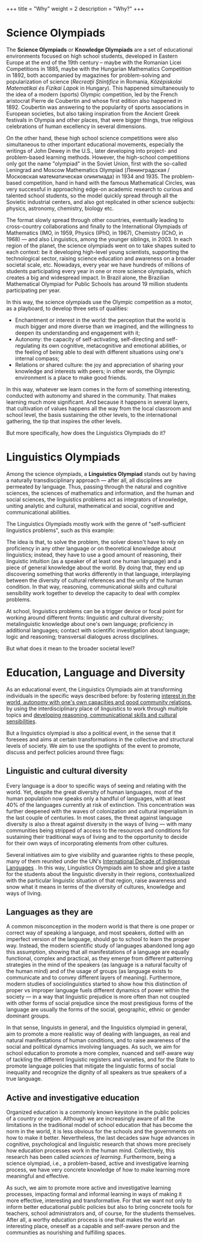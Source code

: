 +++
title = "Why"
weight = 2
description = "Why?"
+++

# Science Olympiads

The **Science Olympiads** or **Knowledge Olympiads** are a set of educational environments focused on high school students, developed in Eastern Europe at the end of the 19th century – maybe with the Romanian Licei Competitions in 1885, maybe with the Hungarian Mathematics Competition in 1892, both accompanied by magazines for problem-solving and popularization of science (_Recreaţii Ştiinţifice_ in Romania, _Középiskolai Matematikai és Fizikai Lapok_ in Hungary). This happened simultaneously to the idea of a modern (sports) Olympic competition, led by the French aristocrat Pierre de Coubertin and whose first edition also happened in 1892. Coubertin was answering to the popularity of sports associations in European societies, but also taking inspiration from the Ancient Greek festivals in Olympia and other places, that were bigger things, true religious celebrations of human excellency in several dimensions.

On the other hand, these high school science competitions were also simultaneous to other important educational movements, especially the writings of John Dewey in the U.S., later developing into project- and problem-based learning methods. However, the high-school competitions only got the name "olympiad" in the Soviet Union, first with the so-called Leningrad and Moscow Mathematics Olympiad (Ленинградская / Московская математическая олимпиада) in 1934 and 1935. The problem-based competition, hand in hand with the famous Mathematical Circles, was very successful in approaching edge-on academic research to curious and talented school students, so the model quickly spread through all the Sovietic industrial centers, and also got replicated in other science subjects: physics, astronomy, chemistry, biology etc. 

The format slowly spread through other countries, eventually leading to cross-country collaborations and finally to the International Olympiads of Mathematics (IMO, in 1959, Physics (IPhO, in 1967), Chemistry (IChO, in 1968) — and also Linguistics, among the younger siblings, in 2003. In each region of the planet, the science olympiads went on to take shapes suited to each context: be it developing high-level young scientists, supporting the technological sector, raising science education and awareness on a broader societal scale, etc. Nowadays, every year we have hundreds of millions of students participating every year in one or more science olympiads, which creates a big and widespread impact. In Brazil alone, the Brazilian Mathematical Olympiad for Public Schools has around 19 million students participating per year. 

<!-- {{ content_image(source="/why/encantamento-autonomia-relacoes.png", width="400px") }} -->

In this way, the science olympiads use the Olympic competition as a motor, as a playboard, to develop three sets of qualities: 

- Enchantment or interest in the world: the perception that the world is much bigger and more diverse than we imagined, and the willingness to deepen its understanding and engagement with it; 
- Autonomy: the capacity of self-activating, self-directing and self-regulating its own cognitive, metacognitive and emotional abilities, or the feeling of being able to deal with different situations using one's internal compass; 
- Relations or shared culture: the joy and appreciation of sharing your knowledge and interests with peers; in other words, the Olympic environment is a place to make good friends. 

In this way, whatever we learn comes in the form of something interesting, conducted with autonomy and shared in the community. That makes learning much more significant. And because it happens in several layers, that cultivation of values happens all the way from the local classroom and school level, the basis sustaining the other levels, to the international gathering, the tip that inspires the other levels. 

But more specifically, how does the Linguistics Olympiads do it?

# Linguistics Olympiads

Among the science olympiads, a **Linguistics Olympiad** stands out by having a naturally transdisciplinary approach — after all, all disciplines are permeated by language. Thus, passing through the natural and cognitive sciences, the sciences of mathematics and information, and the human and social sciences, the linguistics problems act as integrators of knowledge, uniting analytic and cultural, mathematical and social, cognitive and communicational abilities. 

The Linguistics Olympiads mostly work with the genre of "self-sufficient linguistics problems", such as this example: 

<!-- {{ content_image(source="/why/problem-example.png", width="400px") }} -->

The idea is that, to solve the problem, the solver doesn't have to rely on proficiency in any other language or on theoretical knowledge about linguistics; instead, they have to use a good amount of reasoning, their linguistic intuition (as a speaker of at least one human language) and a piece of general knowledge about the world. By doing that, they end up discovering something that works differently in that language, interplaying between the diversity of cultural references and the unity of the human condition. In that way, reasoning, communicational skills and cultural sensibility work together to develop the capacity to deal with complex problems.

At school, linguistics problems can be a trigger device or focal point for working around different fronts: linguistic and cultural diversity; metalinguistic knowledge about one's own language; proficiency in additional languages; contact with scientific investigation about language; logic and reasoning; transversal dialogues across disciplines. 

<!-- {{ content_image(source="/why/ciencias-naturais-e-cognitivas.png", width="700px") }} -->

But what does it mean to the broader societal level?

# Education, Language and Diversity

As an educational event, the Linguistics Olympiads aim at transforming individuals in the specific ways described before: by fostering [interest in the world, autonomy with one's own capacities and good community relations](#science-olympiads), by using the interdisciplinary place of linguistics to work through multiple topics and [developing reasoning, communicational skills and cultural sensibilities](#linguistics-olympiads).

But a linguistics olympiad is also a political event, in the sense that it foresees and aims at certain transformations in the collective and structural levels of society. We aim to use the spotlights of the event to promote, discuss and perfect policies around three flags:

## Linguistic and cultural diversity

Every language is a door to specific ways of seeing and relating with the world. Yet, despite the great diversity of human languages, most of the human population now speaks only a handful of languages, with at least 40% of the languages currently at risk of extinction. This concentration was further deepened with the waves of colonization and cultural imperialism in the last couple of centuries. In most cases, the threat against language diversity is also a threat against diversity in the ways of living — with many communities being stripped of access to the resources and conditions for sustaining their traditional ways of living and to the opportunity to decide for their own ways of incorporating elements from other cultures. 

Several initiatives aim to give visibility and guarantee rights to these people, many of them reunited under the UN's [International Decade of Indigenous Languages](https://www.un.org/development/desa/indigenouspeoples/indigenous-languages.html) . In this way, Linguistics Olympiads aim to show and give a taste for the students about the linguistic diversity in their regions, contextualized with the particular linguistic situation of that region, raise awareness and snow what it means in terms of the diversity of cultures, knowledge and ways of living.

## Languages as they are

A common misconception in the modern world is that there is one proper or correct way of speaking a language, and most speakers, dotted with an imperfect version of the language, should go to school to learn the proper way. Instead, the modern scientific study of languages abandoned long ago this assumption, showing that all manifestations of a language are equally functional, complex and practical, as they emerge from different patterning strategies in the mind of the speakers (as language is a natural faculty of the human mind) and of the usage of groups (as language exists to communicate and to convey different layers of meaning). Furthermore, modern studies of sociolinguistics started to show how this distinction of proper vs improper language fuels different dynamics of power within the society — in a way that linguistic prejudice is more often than not coupled with other forms of social prejudice since the most prestigious forms of the language are usually the forms of the social, geographic, ethnic or gender dominant groups. 

In that sense, linguists in general, and the linguistics olympiad in general, aim to promote a more realistic way of dealing with languages, as real and natural manifestations of human conditions, and to raise awareness of the social and political dynamics involving languages. As such, we aim for school education to promote a more complex, nuanced and self-aware way of tackling the different linguistic registers and varieties, and for the State to promote language policies that mitigate the linguistic forms of social inequality and recognize the dignity of all speakers as true speakers of a true language. 

## Active and investigative education

Organized education is a commonly known keystone in the public policies of a country or region. Although we are increasingly aware of all the limitations in the traditional model of school education that has become the norm in the world, it is less obvious for the schools and the governments on how to make it better. Nevertheless, the last decades saw huge advances in cognitive, psychological and linguistic research that shows more precisely how education processes work in the human mind. Collectively, this research has been called _sciences of learning_. Furthermore, being a science olympiad, i.e., a problem-based, active and investigative learning process, we have very concrete knowledge of how to make learning more meaningful and effective. 

As such, we aim to promote more active and investigative learning processes, impacting formal and informal learning in ways of making it more effective, interesting and transformative. For that we want not only to inform better educational public policies but also to bring concrete tools for teachers, school administrators and, of course, for the students themselves. After all, a worthy education process is one that makes the world an interesting place, oneself as a capable and self-aware person and the communities as nourishing and fulfilling spaces. 
